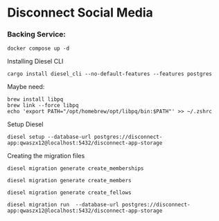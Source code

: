 
# Disconnect Social Media



### Backing Service:
```
docker compose up -d
```

Installing Diesel CLI

```
cargo install diesel_cli --no-default-features --features postgres
```

Maybe need: 
```
brew install libpq
brew link --force libpq
echo 'export PATH="/opt/homebrew/opt/libpq/bin:$PATH"' >> ~/.zshrc

```


Setup Diesel
```
diesel setup --database-url postgres://disconnect-app:qwaszx12@localhost:5432/disconnect-app-storage

```

Creating the migration files

```
diesel migration generate create_memberships
```
```
diesel migration generate create_members
```
```
diesel migration generate create_fellows
```
```
diesel migration run  --database-url postgres://disconnect-app:qwaszx12@localhost:5432/disconnect-app-storage
```